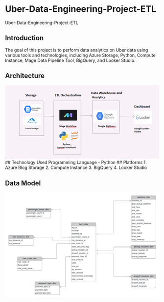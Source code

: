# Uber-Data-Engineering-Project-ETL
Uber-Data-Engineering-Project-ETL
## Introduction 
The goal of this project is to perform data analytics on Uber data using various tools and technologies, including Azure Storage, Python, Compute Instance, Mage Data Pipeline Tool, BigQuery, and Looker Studio.
## Architecture 
<img src="data_architecture_3.PNG">
## Technology Used
Programming Language - Python
## Platforms 
1. Azure Blog Storage
2. Compute Instance 
3. BigQuery
4. Looker Studio

## Data Model
<img src="data_model.jpeg">
